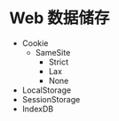 # Web 数据储存

- Cookie
  - SameSite
    - Strict
    - Lax
    - None
- LocalStorage
- SessionStorage
- IndexDB